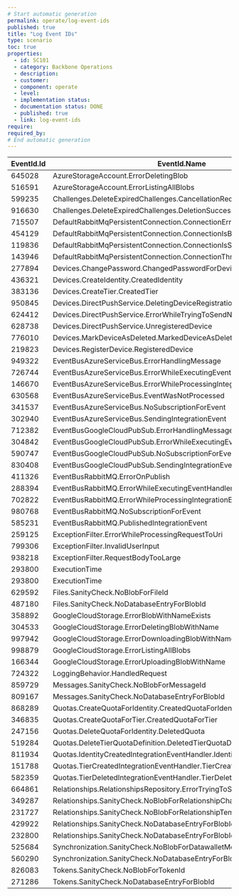 ```yaml
---
# Start automatic generation
permalink: operate/log-event-ids
published: true
title: "Log Event IDs"
type: scenario
toc: true
properties:
  - id: SC101
  - category: Backbone Operations
  - description:
  - customer:
  - component: operate
  - level:
  - implementation status:
  - documentation status: DONE
  - published: true
  - link: log-event-ids
require:
required_by:
# End automatic generation
---
```


| EventId.Id | EventId.Name                                                              |
| ---------- | ------------------------------------------------------------------------- |
| 645028     | AzureStorageAccount.ErrorDeletingBlob                                     |
| 516591     | AzureStorageAccount.ErrorListingAllBlobs                                  |
| 599235     | Challenges.DeleteExpiredChallenges.CancellationRequested                  |
| 916630     | Challenges.DeleteExpiredChallenges.DeletionSuccessful                     |
| 715507     | DefaultRabbitMqPersistentConnection.ConnectionError                       |
| 454129     | DefaultRabbitMqPersistentConnection.ConnectionIsBlocked                   |
| 119836     | DefaultRabbitMqPersistentConnection.ConnectionIsShutdown                  |
| 143946     | DefaultRabbitMqPersistentConnection.ConnectionThrewAnException            |
| 277894     | Devices.ChangePassword.ChangedPasswordForDevice                           |
| 436321     | Devices.CreateIdentity.CreatedIdentity                                    |
| 383136     | Devices.CreateTier.CreatedTier                                            |
| 950845     | Devices.DirectPushService.DeletingDeviceRegistration                      |
| 624412     | Devices.DirectPushService.ErrorWhileTryingToSendNotification              |
| 628738     | Devices.DirectPushService.UnregisteredDevice                              |
| 776010     | Devices.MarkDeviceAsDeleted.MarkedDeviceAsDeleted                         |
| 219823     | Devices.RegisterDevice.RegisteredDevice                                   |
| 949322     | EventBusAzureServiceBus.ErrorHandlingMessage                              |
| 726744     | EventBusAzureServiceBus.ErrorWhileExecutingEventHandlerCausingRetry       |
| 146670     | EventBusAzureServiceBus.ErrorWhileProcessingIntegrationEvent              |
| 630568     | EventBusAzureServiceBus.EventWasNotProcessed                              |
| 341537     | EventBusAzureServiceBus.NoSubscriptionForEvent                            |
| 302940     | EventBusAzureServiceBus.SendingIntegrationEvent                           |
| 712382     | EventBusGoogleCloudPubSub.ErrorHandlingMessage                            |
| 304842     | EventBusGoogleCloudPubSub.ErrorWhileExecutingEventHandlerType             |
| 590747     | EventBusGoogleCloudPubSub.NoSubscriptionForEvent                          |
| 830408     | EventBusGoogleCloudPubSub.SendingIntegrationEvent                         |
| 411326     | EventBusRabbitMQ.ErrorOnPublish                                           |
| 288394     | EventBusRabbitMQ.ErrorWhileExecutingEventHandlerType                      |
| 702822     | EventBusRabbitMQ.ErrorWhileProcessingIntegrationEvent                     |
| 980768     | EventBusRabbitMQ.NoSubscriptionForEvent                                   |
| 585231     | EventBusRabbitMQ.PublishedIntegrationEvent                                |
| 259125     | ExceptionFilter.ErrorWhileProcessingRequestToUri                          |
| 799306     | ExceptionFilter.InvalidUserInput                                          |
| 938218     | ExceptionFilter.RequestBodyTooLarge                                       |
| 293800     | ExecutionTime                                                             |
| 293800     | ExecutionTime                                                             |
| 629592     | Files.SanityCheck.NoBlobForFileId                                         |
| 487180     | Files.SanityCheck.NoDatabaseEntryForBlobId                                |
| 358892     | GoogleCloudStorage.ErrorBlobWithNameExists                                |
| 304533     | GoogleCloudStorage.ErrorDeletingBlobWithName                              |
| 997942     | GoogleCloudStorage.ErrorDownloadingBlobWithName                           |
| 998879     | GoogleCloudStorage.ErrorListingAllBlobs                                   |
| 166344     | GoogleCloudStorage.ErrorUploadingBlobWithName                             |
| 724322     | LoggingBehavior.HandledRequest                                            |
| 859729     | Messages.SanityCheck.NoBlobForMessageId                                   |
| 809167     | Messages.SanityCheck.NoDatabaseEntryForBlobId                             |
| 868289     | Quotas.CreateQuotaForIdentity.CreatedQuotaForIdentities                   |
| 346835     | Quotas.CreateQuotaForTier.CreatedQuotaForTier                             |
| 247156     | Quotas.DeleteQuotaForIdentity.DeletedQuota                                |
| 519284     | Quotas.DeleteTierQuotaDefinition.DeletedTierQuotaDefinition               |
| 811934     | Quotas.IdentityCreatedIntegrationEventHandler.IdentityCreated             |
| 151788     | Quotas.TierCreatedIntegrationEventHandler.TierCreated                     |
| 582359     | Quotas.TierDeletedIntegrationEventHandler.TierDeleted                     |
| 664861     | Relationships.RelationshipsRepository.ErrorTryingToSaveRelationshipChange |
| 349287     | Relationships.SanityCheck.NoBlobForRelationshipChangeId                   |
| 231727     | Relationships.SanityCheck.NoBlobForRelationshipTemplateId                 |
| 429922     | Relationships.SanityCheck.NoDatabaseEntryForBlobId                        |
| 232800     | Relationships.SanityCheck.NoDatabaseEntryForBlobId                        |
| 525684     | Synchronization.SanityCheck.NoBlobForDatawalletModificationId             |
| 560290     | Synchronization.SanityCheck.NoDatabaseEntryForBlobId                      |
| 826083     | Tokens.SanityCheck.NoBlobForTokenId                                       |
| 271286     | Tokens.SanityCheck.NoDatabaseEntryForBlobId                               |
